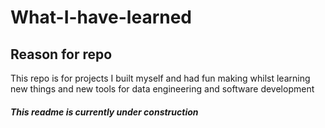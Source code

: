 # What-I-have-learned

## Reason for repo

This repo is for projects I built myself and had fun making whilst learning new things and new tools for data engineering and software development


##### This readme is currently under construction
